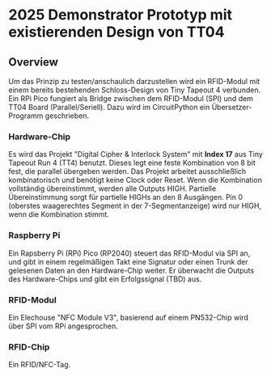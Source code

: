 # 2025 Demonstrator Prototyp mit existierenden Design von TT04

## Overview

Um das Prinzip zu testen/anschaulich darzustellen wird ein RFID-Modul mit einem bereits bestehenden Schloss-Design von Tiny Tapeout 4 verbunden. Ein RPi Pico fungiert als Bridge zwischen dem RFID-Modul (SPI) und dem TT04 Board (Parallel/Seriell). Dazu wird im CircuitPython ein Übersetzer-Programm geschrieben.

### Hardware-Chip

Es wird das Projekt "Digital Cipher & Interlock System" mit __Index 17__ aus Tiny Tapeout Run 4 (TT4) benutzt.
Dieses legt eine feste Kombination von 8 bit fest, die parallel übergeben werden. Das Projekt arbeitet ausschließlich kombinatorisch und benötigt keine Clock oder Reset.
Wenn die Kombination vollständig übereinstimmt, werden alle Outputs HIGH. Partielle Übereinstimmung sorgt für partielle HIGHs an den 8 Ausgängen.
Pin 0 (oberstes waagerechtes Segment in der 7-Segmentanzeige) wird nur HIGH, wenn die Kombination stimmt.

### Raspberry Pi

Ein Rapsberry Pi (RPi) Pico (RP2040) steuert das RFID-Modul via SPI an, und gibt in einem regelmäßigen Takt eine Signatur oder einen Trunk der gelesenen Daten an den Hardware-Chip weiter.
Er überwacht die Outputs des Hardware-Chips und gibt ein Erfolgssignal (TBD) aus.

### RFID-Modul

Ein Elechouse "NFC Module V3", basierend auf einem PN532-Chip wird über SPI vom RPi angesprochen.

### RFID-Chip

Ein RFID/NFC-Tag.
